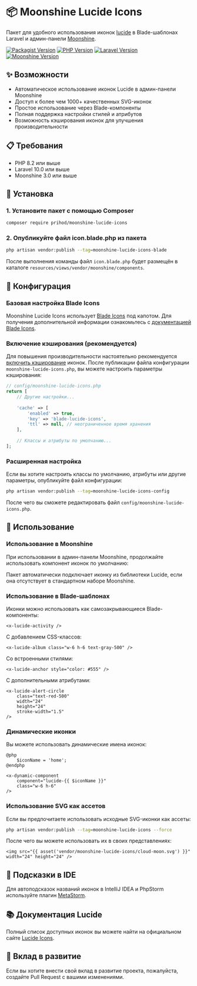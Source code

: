 # 📦 Moonshine Lucide Icons

Пакет для удобного использования иконок [lucide](https://lucide.dev/icons/) в Blade-шаблонах Laravel и админ-панели [Moonshine](https://github.com/moonshine-software/moonshine).

[![Packagist Version](https://img.shields.io/packagist/v/prihod/moonshine-lucide-icons.svg)](https://packagist.org/packages/prihod/moonshine-lucide-icons)
[![PHP Version](https://img.shields.io/badge/php-%3E%3D%208.2-8892BF.svg)](https://www.php.net/)
[![Laravel Version](https://img.shields.io/badge/laravel-%3E%3D%2010.0-FF2D20.svg)](https://laravel.com/)
[![Moonshine Version](https://img.shields.io/badge/moonshine-%3E%3D%203.0-blue.svg)](https://github.com/moonshine-software/moonshine)

## ✨ Возможности

- Автоматическое использование иконок Lucide в админ-панели Moonshine
- Доступ к более чем 1000+ качественных SVG-иконок
- Простое использование через Blade-компоненты
- Полная поддержка настройки стилей и атрибутов
- Возможность кэширования иконок для улучшения производительности

## 📋 Требования

- PHP 8.2 или выше
- Laravel 10.0 или выше
- Moonshine 3.0 или выше

## 🚀 Установка

### 1. Установите пакет с помощью Composer

```bash
composer require prihod/moonshine-lucide-icons
```

### 2. Опубликуйте файл icon.blade.php из пакета

```bash
php artisan vendor:publish --tag=moonshine-lucide-icons-blade
```

После выполнения команды файл `icon.blade.php` будет размещён в каталоге `resources/views/vendor/moonshine/components`.

## 🔧 Конфигурация

### Базовая настройка Blade Icons

Moonshine Lucide Icons использует [Blade Icons](https://github.com/blade-ui-kit/blade-icons) под капотом. Для получения дополнительной информации ознакомьтесь с [документацией Blade Icons](https://github.com/blade-ui-kit/blade-icons).

### Включение кэширования (рекомендуется)

Для повышения производительности настоятельно рекомендуется [включить кэширование](https://github.com/blade-ui-kit/blade-icons#caching) иконок. После публикации файла конфигурации `moonshine-lucide-icons.php`, вы можете настроить параметры кэширования:

```php
// config/moonshine-lucide-icons.php
return [
    // Другие настройки...
    
    'cache' => [
        'enabled' => true, 
        'key' => 'blade-lucide-icons',
        'ttl' => null, // неограниченное время хранения
    ],
    
    // Классы и атрибуты по умолчанию...
];
```

### Расширенная настройка

Если вы хотите настроить классы по умолчанию, атрибуты или другие параметры, опубликуйте файл конфигурации:

```bash
php artisan vendor:publish --tag=moonshine-lucide-icons-config
```

После чего вы сможете редактировать файл `config/moonshine-lucide-icons.php`.

## 🎨 Использование

### Использование в Moonshine

При использовании в админ-панели Moonshine, продолжайте использовать компонент иконок по умолчанию:

Пакет автоматически подключает иконку из библиотеки Lucide, если она отсутствует в стандартном наборе Moonshine.

### Использование в Blade-шаблонах

Иконки можно использовать как самозакрывающиеся Blade-компоненты:

```blade
<x-lucide-activity />
```

С добавлением CSS-классов:

```blade
<x-lucide-album class="w-6 h-6 text-gray-500" />
```

Со встроенными стилями:

```blade
<x-lucide-anchor style="color: #555" />
```

С дополнительными атрибутами:

```blade
<x-lucide-alert-circle 
    class="text-red-500"
    width="24"
    height="24"
    stroke-width="1.5"
/>
```

### Динамические иконки

Вы можете использовать динамические имена иконок:

```blade
@php
    $iconName = 'home';
@endphp

<x-dynamic-component 
    component="lucide-{{ $iconName }}" 
    class="w-6 h-6" 
/>
```

### Использование SVG как ассетов

Если вы предпочитаете использовать исходные SVG-иконки как ассеты:

```bash
php artisan vendor:publish --tag=moonshine-lucide-icons --force
```

После чего вы можете использовать их в своих представлениях:

```blade
<img src="{{ asset('vendor/moonshine-lucide-icons/cloud-moon.svg') }}" width="24" height="24" />
```

## 🧠 Подсказки в IDE

Для автоподсказок названий иконок в IntelliJ IDEA и PhpStorm используйте плагин [MetaStorm](https://plugins.jetbrains.com/plugin/26121-metastorm).

## 📚 Документация Lucide

Полный список доступных иконок вы можете найти на официальном сайте [Lucide Icons](https://lucide.dev/icons/).

## 🤝 Вклад в развитие

Если вы хотите внести свой вклад в развитие проекта, пожалуйста, создайте Pull Request с вашими изменениями.